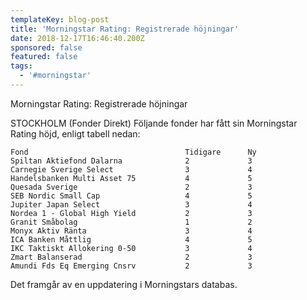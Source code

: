 ```yaml
---
templateKey: blog-post
title: 'Morningstar Rating: Registrerade höjningar'
date: 2018-12-17T16:46:40.200Z
sponsored: false
featured: false
tags:
  - '#morningstar'
---
```

Morningstar Rating: Registrerade höjningar



STOCKHOLM (Fonder Direkt) Följande fonder har fått sin Morningstar Rating höjd, enligt tabell nedan:

```
Fond                                   Tidigare      Ny        
Spiltan Aktiefond Dalarna              2             3         
Carnegie Sverige Select                3             4         
Handelsbanken Multi Asset 75           4             5         
Quesada Sverige                        2             3         
SEB Nordic Small Cap                   4             5         
Jupiter Japan Select                   3             4         
Nordea 1 - Global High Yield           2             3         
Granit Småbolag                        1             2         
Monyx Aktiv Ränta                      3             4         
ICA Banken Måttlig                     4             5         
IKC Taktiskt Allokering 0-50           3             4         
Zmart Balanserad                       2             3         
Amundi Fds Eq Emerging Cnsrv           2             3         
```

Det framgår av en uppdatering i Morningstars databas.
